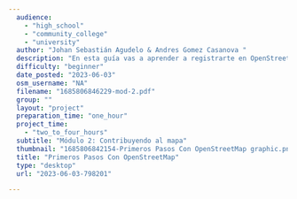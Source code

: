 ```yaml
---
  audience: 
    - "high_school"
    - "community_college"
    - "university"
  author: "Johan Sebastián Agudelo & Andres Gomez Casanova "
  description: "En esta guía vas a aprender a registrarte en OpenStreetMap para poder contribuir, e identificar las buenas prácticas para que tus contribuciones sean valiosas para la comunidad."
  difficulty: "beginner"
  date_posted: "2023-06-03"
  osm_username: "NA"
  filename: "1685806846229-mod-2.pdf"
  group: ""
  layout: "project"
  preparation_time: "one_hour"
  project_time: 
    - "two_to_four_hours"
  subtitle: "Módulo 2: Contribuyendo al mapa"
  thumbnail: "1685806842154-Primeros Pasos Con OpenStreetMap graphic.png"
  title: "Primeros Pasos Con OpenStreetMap"
  type: "desktop"
  url: "2023-06-03-798201"

---
```

